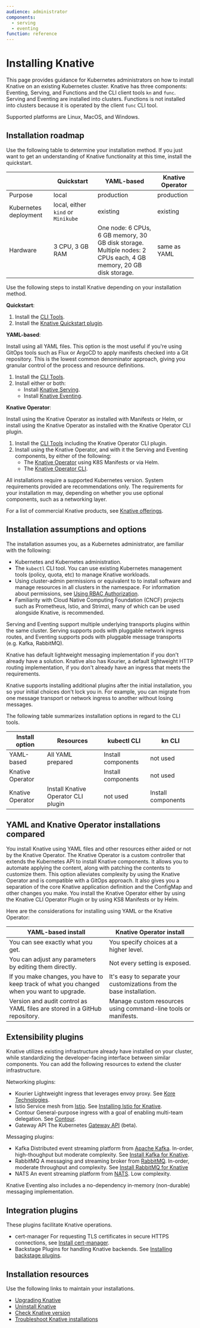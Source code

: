 ```yaml
---
audience: administrator
components:
  - serving
  - eventing
function: reference
---
```


# Installing Knative

This page provides guidance for Kubernetes administrators on how to install Knative on an existing Kubernetes cluster. Knative has three components: Eventing, Serving, and Functions and the CLI client tools `kn` and `func`. Serving and Eventing are installed into clusters. Functions is not installed into clusters because it is operated by the client `func` CLI tool.

Supported platforms are Linux, MacOS, and Windows.

## Installation roadmap

Use the following table to determine your installation method. If you just want to get an understanding of Knative functionality at this time, install the quickstart.

|  | Quickstart | YAML-based | Knative Operator |
| --- | --- | --- | --- |
| Purpose  | local   | production     | production  |
| Kubernetes deployment | local, either `kind` or `Minikube` | existing  | existing  |
| Hardware | 3 CPU, 3 GB RAM | One node: 6 CPUs, 6 GB memory, 30 GB disk storage.<br>Multiple nodes: 2 CPUs each, 4 GB memory, 20 GB disk storage.   | same as YAML |

Use the following steps to install Knative depending on your installation method.

**Quickstart**:

  1. Install the [CLI Tools](../client/install-kn.md).
  1. Install the [Knative Quickstart plugin](../getting-started/quickstart-install.md).

**YAML-based**:

Install using all YAML files. This option is the most useful if you're using GitOps tools such as Flux or ArgoCD to apply manifests checked into a Git repository. This is the lowest common denominator approach, giving you granular control of the process and resource definitions.

  1. Install the [CLI Tools](../client/install-kn.md).
  1. Install either or both:
       - Install [Knative Serving](yaml-install/serving/install-serving-with-yaml.md).
       - Install [Knative Eventing](yaml-install/eventing/install-eventing-with-yaml.md).

**Knative Operator**:

Install using the Knative Operator as installed with Manifests or Helm, or install using the Knative Operator as installed with the Knative Operator CLI plugin.

  1. Install the [CLI Tools](../client/install-kn.md) including the Knative Operator CLI plugin.
  1. Install using the Knative Operator, and with it the Serving and Eventing components, by either of the following:
       - The [Knative Operator](./operator/knative-with-operators.md) using K8S Manifests or via Helm.
       - The [Knative Operator CLI](./operator/knative-with-operator-cli.md).

All installations require a supported Kubernetes version. System requirements provided are recommendations only. The requirements for your installation m may, depending on whether you use optional components, such as a networking layer.

For a list of commercial Knative products, see [Knative offerings](knative-offerings.md).

## Installation assumptions and options

The installation assumes you, as a Kubernetes administrator, are familiar with the following:

- Kubernetes and Kubernetes administration.
- The `kubectl` CLI tool. You can use existing Kubernetes management tools (policy, quota, etc) to manage Knative workloads.
- Using cluster-admin permissions or equivalent to to install software and manage resources in all clusters in the namespace. For information about permissions, see [Using RBAC Authorization](https://kubernetes.io/docs/reference/access-authn-authz/rbac/AC).
- Familiarity with Cloud Native Computing Foundation (CNCF) projects such as Prometheus, Istio, and Strimzi, many of which can be used alongside Knative, is recommended.

Serving and Eventing support multiple underlying transports plugins within the same cluster. Serving supports pods with pluggable network ingress routes, and Eventing supports pods with pluggable message transports (e.g. Kafka, RabbitMQ).

Knative has default lightweight messaging implementation if you don't already have a solution. Knative also has Kourier, a default lightweight HTTP routing implementation, if you don't already have an ingress that meets the requirements.

Knative supports installing additional plugins after the initial installation, you so your initial choices don't lock you in. For example, you can migrate from one message transport or network ingress to another without losing messages.

The following table summarizes installation options in regard to the CLI tools.

| Install option | Resources | kubectl CLI | kn CLI |
| --- | --- | --- | --- |
| YAML-based | All YAML prepared | Install components | not used |
| Knative Operator |  |Install components | not used |
| Knative Operator | Install Knative Operator CLI plugin | not used | Install components |

## YAML and Knative Operator installations compared

You install Knative using YAML files and other resources either aided or not by the Knative Operator. The Knative Operator is a custom controller that extends the Kubernetes API to install Knative components. It allows you to automate applying the content, along with patching the contents to customize them. This option alleviates complexity by using the Knative Operator and is compatible with a GitOps approach. It also gives you a separation of the core Knative application definition and the ConfigMap and other changes you make. You install the Knative Operator either by using the Knative CLI Operator Plugin or by using KS8 Manifests or by Helm.

Here are the considerations for installing using YAML or the Knative Operator:

| YAML-based install | Knative Operator install|
| --- | --- |
| You can see exactly what you get. | You specify choices at a higher level. |
| You can adjust any parameters by editing them directly. | Not every setting is exposed. |
| If you make changes, you have to keep track of what you changed when you want to upgrade. | It's easy to separate your customizations from the base installation. |
| Version and audit control as YAML files are stored in a GitHub repository.| Manage custom resources using command-line tools or manifests. |

## Extensibility plugins

Knative utilizes existing infrastructure already have installed on your cluster, while standardizing the developer-facing interface between similar components. You can add the following resources to extend the cluster infrastructure.

Networking plugins:

- Kourier
    Lightweight ingress that leverages envoy proxy. See [Kore Technologies](https://github.com/knative-extensions/net-kourier).
- Istio
    Service mesh from [Istio](https://istio.io). See [Installing Istio for Knative](../install/installing-istio.md).
- Contour
    General-purpose ingress with a goal of enabling multi-team delegation. See [Contour](https://projectcontour.io/).
- Gateway API
    The Kubernetes [Gateway API](https://kubernetes.io/docs/concepts/services-networking/gateway/) (beta).

Messaging plugins:

- Kafka
    Distributed event streaming platform from [Apache Kafka](https://kafka.apache.org). In-order, high-thoughput but moderate complexity. See [Install Kafka for Knative](../eventing/kafka-install.md).
- RabbitMQ
    A messaging and streaming broker from [RabbitMQ](https://www.rabbitmq.com). In-order, moderate throughput and complexity. See [Install RabbitMQ for Knative](../eventing/rabbitmq-install.md)
- NATS
    An event streaming platform from [NATS](https://nats.io). Low complexity.

Knative Eventing also includes a no-dependency in-memory (non-durable) messaging implementation.

## Integration plugins

These plugins facilitate Knative operations.

- cert-manager
    For requesting TLS certificates in secure HTTPS connections, see [Install cert-manager](../install/installing-cert-manager.md).
- Backstage
    Plugins for handling Knative backends. See [Installing backstage plugins](installing-backstage-plugins.md).

## Installation resources

Use the following links to maintain your installations.

- [Upgrading Knative](upgrade/README.md)
- [Uninstall Knative](uninstall.md)
- [Check Knative version](upgrade/check-install-version.md)
- [Troubleshoot Knative installations](troubleshooting.md)
